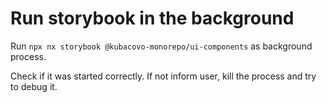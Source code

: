 # Run storybook in the background

Run `npx nx storybook @kubacovo-monorepo/ui-components` as background process.

Check if it was started correctly. If not inform user, kill the process and try to debug it.
